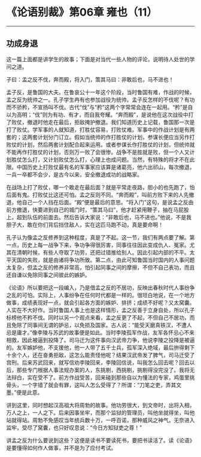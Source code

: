 # 《论语别裁》第06章 雍也（11）

------

## 功成身退

这一篇上面都是讲学生的故事；下面是对当代一些人物的评论，说明待人处世的学问之道。

子曰：孟之反不伐，奔而殿，将入门，策其马曰：非敢后也，马不进也！

孟子反，是鲁国的大夫。在鲁哀公十一年这个阶段，当时鲁国有难，作战的时候，孟之反为统帅之一。孔子学生冉有也参加战役为统帅。孟子反怎样的不伐呢？有功而不骄矜，不宣扬叫不伐。古代“伐”与“矜”这两个字常常会连在一起用。“矜”是自以为高明；“伐”则为有功、有才，而自我夸耀。“奔而殿”，是说他在这次战役中打了败仗，撤退时他走在最后，拒敌掩护撤退。我们知道历史上记载，鲁国那一次是打了败仗。学军事的人就知道，打胜仗容易，打败仗难。军事中的作战计划是有两套的；这两套计划分门订立。假如当统帅的作打胜仗的计划，参谋长便应当另作打败仗的计划，然后两套计划配合起来运用。或者参谋长作打胜仗的计划，但统帅就不能再作打胜仗的计划，否则万一败了会很惨。战争不是胜就是败，但一个人又计划胜仗怎么打，又计划败仗怎么打，心理上也成问题。当然，有特殊的将才不在此限。中国历史上打败仗最有名的军事家应该算是诸葛亮，他六出祁山，每次撤退，一兵一卒都不会少，是古今以来，安全撤退成功的战略家。

在战场上打了败仗，哪一个敢走在最后面？就是平常走夜路，胆小的也先跑了，怕后面有鬼。打败仗比这还可怕。孟之反则不同。“奔而殿”，叫前方败下来的人先撤退，他自己一个人挡在后面。“殿”便是最后的意思。“将入门”这句，是说孟之反由前方撤退，快要进到自己的城门时，“策其马曰”，他才赶紧用鞭子，抽在马屁股上，超到队伍的前面去。然后告诉大家说：“非敢后也，马不进也。”他说，不是我胆子大，敢在你们背后挡住敌人，实在这匹马跑不动，真是要命啊！

孔子认为像孟之反修养到这种程度，真是了不起。这一节，我们有两点要了解。第一点，历史上每一战争下来，争功争得很厉害，同事往往因此变成仇人、冤家。尤其在清朝时候，有些人夺取了功劳，还把过错推给别人。因此引起内部的不平。太平天国的失败，就是由诸将争功所致。第二点，由此可知鲁国当时国内的人事问题太复杂，但孟之反的修养非常高，怕引起同事之间的摩擦，不但不自己表功，而且还自谦以免除同事之间彼此的嫉妒。

《论语》所以要把这一段编入，乃是借孟之反的不居功，反映出春秋时代人事纷争之乱的可怕。实际上，人事纷争在任何时代都是一样的。很坦白地说，在一个地方做事，成绩表现好一点，就会引起各方面的嫉妒、排挤；成绩不好呢？又太窝囊。人实在不大好作。当时鲁国人事上也是这样情形，孟之反善于立身自处，所以孔子标榜他不矜不伐。同时以另一个观点来看，孟之反更了不起，不但自己不居功，而且免除了同事间无谓的妒忌，以免损及国家。古人说：“能受天磨真铁汉，不遭人忌是庸才。”像李陵与苏武的故事便是如此。当时李陵孤军作战，友军各怀忌心不来相救，因此被逼到投降了。司马迁为这件事向汉武帝力争，他说李陵之投降是被逼的。友军嫉妒他，不支援他，他一人带了五千士兵，孤军深入绝域，最后拚得剩下十余个人，还在奋勇拒敌，这怎么能责怪他呢？结果汉武帝发了脾气，司马迁受了宫刑。后来苏武回来，就写信劝李陵回来，李陵回信说，叫我怎么回去呢？回去以后，那些专门根据人事法规办案的人，东挑剔，西挑剔，挑剔得没完没了。我将无法辩白，实在受不了。前方作战受苦，回来碰到那些自以为懂法的专家，鸡蛋里挑骨头，一个字错了就会有罪，这叫人怎么受得了？所谓：“刀笔之吏，弄其文墨。”便是此意。

讲到这里，同时想起汉高祖大将周勃的故事。他功劳很大，到文帝时，出将入相，万人之上，一人之下。后来因事坐牢，而那个监狱的管理员，叫他坐就得坐，叫他站就得站。周勃不免感叹当年统兵数十万，一呼百诺，那种威风之神气。无奈进入监牢，受尽了窝囊，也只好叹息说：“今日方知狱吏之尊！”

讲孟之反为什么要说到这些？这便是读书不要读死书，要把书读活了。读《论语》是要懂得如何作人做事，并不是为了应付考试。

